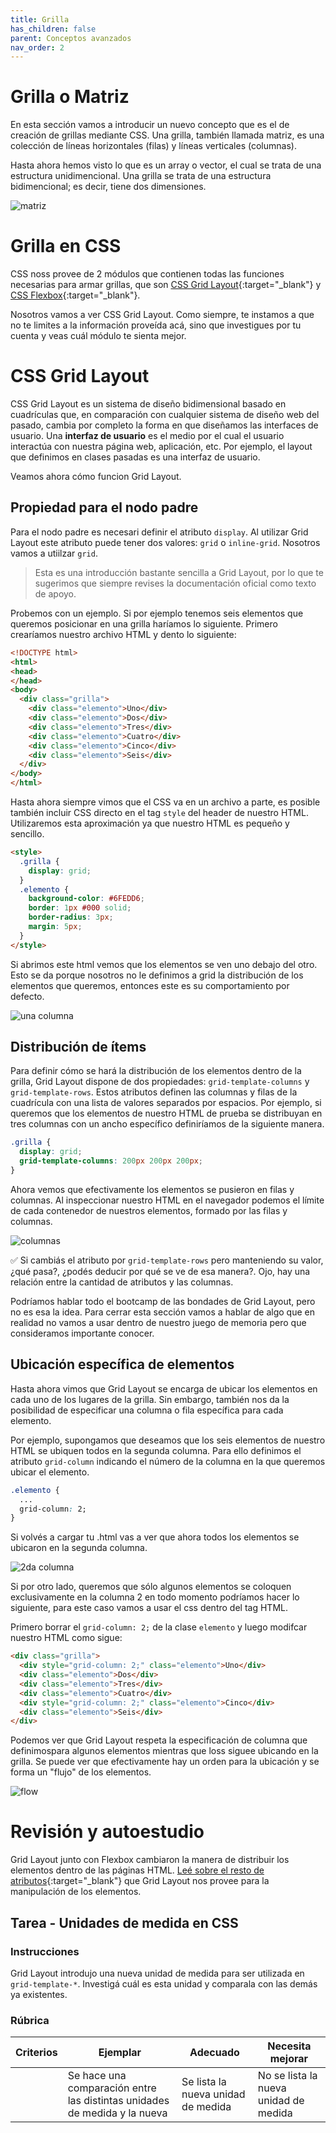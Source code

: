 ```yaml
---
title: Grilla
has_children: false
parent: Conceptos avanzados
nav_order: 2
---
```


# Grilla o Matriz

En esta sección vamos a introducir un nuevo concepto que es el de creación de grillas mediante CSS.
Una grilla, también llamada matriz, es una colección de líneas horizontales (filas) y líneas verticales (columnas).

Hasta ahora hemos visto lo que es un array o vector, el cual se trata de una estructura unidimencional. Una grilla se trata de una estructura bidimencional; es decir, tiene dos dimensiones.

![matriz](images/matriz.jpeg)

# Grilla en CSS

CSS noss provee de 2 módulos que contienen todas las funciones necesarias para armar grillas, que son [CSS Grid Layout](https://developer.mozilla.org/es/docs/Web/CSS/CSS_Grid_Layout){:target="_blank"} y [CSS Flexbox](https://developer.mozilla.org/es/docs/Web/CSS/CSS_Flexible_Box_Layout){:target="_blank"}.

Nosotros vamos a ver CSS Grid Layout. Como siempre, te instamos a que no te limites a la información proveída acá, sino que investigues por tu cuenta y veas cuál módulo te sienta mejor.

# CSS Grid Layout

CSS Grid Layout es un sistema de diseño bidimensional basado en cuadrículas que, en comparación con cualquier sistema de diseño web del pasado, cambia por completo la forma en que diseñamos las interfaces de usuario. Una **interfaz de usuario** es el medio por el cual el usuario interactúa con nuestra página web, aplicación, etc. Por ejemplo, el layout que definimos en clases pasadas es una interfaz de usuario.

Veamos ahora cómo funcion Grid Layout. 

## Propiedad para el nodo padre

Para el nodo padre es necesari definir el atributo `display`. Al utilizar Grid Layout este atributo puede tener dos valores: `grid` o `inline-grid`. Nosotros vamos a utiilzar `grid`.

> Esta es una introducción bastante sencilla a Grid Layout, por lo que te sugerimos que siempre revises la documentación oficial como texto de apoyo.

Probemos con un ejemplo. Si por ejemplo tenemos seis elementos que queremos posicionar en una grilla haríamos lo siguiente. Primero crearíamos nuestro archivo HTML y dento lo siguiente:

```html
<!DOCTYPE html>
<html>
<head>
</head>
<body>
  <div class="grilla">
    <div class="elemento">Uno</div>
    <div class="elemento">Dos</div>
    <div class="elemento">Tres</div>
    <div class="elemento">Cuatro</div>
    <div class="elemento">Cinco</div>
    <div class="elemento">Seis</div>
  </div>
</body>
</html>
```

Hasta ahora siempre vimos que el CSS va en un archivo a parte, es posible también incluir CSS directo en el tag `style` del header de nuestro HTML. Utilizaremos esta aproximación ya que nuestro HTML es pequeño y sencillo.

```html
<style>
  .grilla {
    display: grid;
  }
  .elemento {
    background-color: #6FEDD6;
    border: 1px #000 solid;
    border-radius: 3px;
    margin: 5px;
  }
</style>
```

Si abrimos este html vemos que los elementos se ven uno debajo del otro. Esto se da porque nosotros no le definimos a grid la distribución de los elementos que queremos, entonces este es su comportamiento por defecto.

![una columna](images/una-columna.png)

## Distribución de ítems

Para definir cómo se hará la distribución de los elementos dentro de la grilla, Grid Layout dispone de dos propiedades: `grid-template-columns` y `grid-template-rows`. Estos atributos definen las columnas y filas de la cuadrícula con una lista de valores separados por espacios. Por ejemplo, si queremos que los elementos de nuestro HTML de prueba se distribuyan en tres columnas con un ancho específico definiríamos de la siguiente manera.

```css
.grilla {
  display: grid;
  grid-template-columns: 200px 200px 200px;
}
```

Ahora vemos que efectivamente los elementos se pusieron en filas y columnas. Al inspeccionar nuestro HTML en el navegador podemos el límite de cada contenedor de nuestros elementos, formado por las filas y columnas.

![columnas](images/columas.png)

✅ Si cambiás el atributo por `grid-template-rows` pero manteniendo su valor, ¿qué pasa?, ¿podés deducir por qué se ve de esa manera?. Ojo, hay una relación entre la cantidad de atributos y las columnas.

Podríamos hablar todo el bootcamp de las bondades de Grid Layout, pero no es esa la idea. Para cerrar esta sección vamos a hablar de algo que en realidad no vamos a usar dentro de nuestro juego de memoria pero que consideramos importante conocer.

## Ubicación específica de elementos

Hasta ahora vimos que Grid Layout se encarga de ubicar los elementos en cada uno de los lugares de la grilla. Sin embargo, también nos da la posibilidad de especificar una columna o fila específica para cada elemento.

Por ejemplo, supongamos que deseamos que los seis elementos de nuestro HTML se ubiquen todos en la segunda columna. Para ello definimos el atributo `grid-column` indicando el número de la columna en la que queremos ubicar el elemento.

```css
.elemento {
  ...
  grid-column: 2;
}
```

Si volvés a cargar tu .html vas a ver que ahora todos los elementos se ubicaron en la segunda columna.

![2da columna](images/2da-columna.png)

Si por otro lado, queremos que sólo algunos elementos se coloquen exclusivamente en la columna 2 en todo momento podríamos hacer lo siguiente, para este caso vamos a usar el css dentro del tag HTML.

Primero borrar el `grid-column: 2;` de la clase `elemento` y luego modifcar nuestro HTML como sigue:

```html
<div class="grilla">
  <div style="grid-column: 2;" class="elemento">Uno</div>
  <div class="elemento">Dos</div>
  <div class="elemento">Tres</div>
  <div class="elemento">Cuatro</div>
  <div style="grid-column: 2;" class="elemento">Cinco</div>
  <div class="elemento">Seis</div>
</div>
```

Podemos ver que Grid Layout respeta la especificación de columna que definimospara algunos elementos mientras que loss siguee ubicando en la grilla. Se puede ver que efectivamente hay un orden para la ubicación y se forma un "flujo" de los elementos.

![flow](images/flow.png)


# Revisión y autoestudio

Grid Layout junto con Flexbox cambiaron la manera de distribuir los elementos dentro de las páginas HTML. [Leé sobre el resto de atributos](https://developer.mozilla.org/es/docs/Web/CSS/CSS_Grid_Layout/Basic_Concepts_of_Grid_Layout){:target="_blank"} que Grid Layout nos provee para la manipulación de los elementos.


## Tarea - Unidades de medida en CSS

### Instrucciones

Grid Layout introdujo una nueva unidad de medida para ser utilizada en `grid-template-*`. Investigá cuál es esta unidad y comparala con las demás ya existentes.

### Rúbrica

| Criterios | Ejemplar | Adecuado | Necesita mejorar |
| -------- | --------------------------------------- | ------------------------ | ------------------------------ |
| | Se hace una comparación entre las distintas unidades de medida y la nueva | Se lista la nueva unidad de medida | No se lista la nueva unidad de medida |
